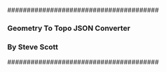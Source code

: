 #######################################
### Geometry To Topo JSON Converter ###
###        By Steve Scott           ###
#######################################
